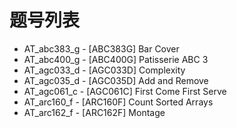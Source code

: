 # 题号列表

- AT_abc383_g - [ABC383G] Bar Cover
- AT_abc400_g - [ABC400G] Patisserie ABC 3
- AT_agc033_d - [AGC033D] Complexity
- AT_agc035_d - [AGC035D] Add and Remove
- AT_agc061_c - [AGC061C] First Come First Serve
- AT_arc160_f - [ARC160F] Count Sorted Arrays
- AT_arc162_f - [ARC162F] Montage
